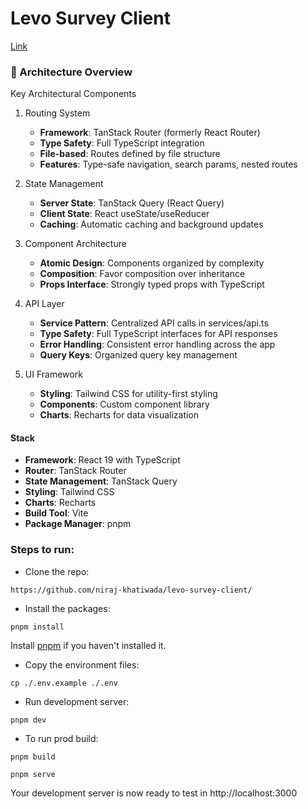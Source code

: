# Levo Survey Client

[Link](https://lclient.nirajkhatiwada.dev/)

### 📁 Architecture Overview

Key Architectural Components

1. Routing System
   - **Framework**: TanStack Router (formerly React Router)
   - **Type Safety**: Full TypeScript integration
   - **File-based**: Routes defined by file structure
   - **Features**: Type-safe navigation, search params, nested routes
2. State Management
   - **Server State**: TanStack Query (React Query)
   - **Client State**: React useState/useReducer
   - **Caching**: Automatic caching and background updates
3. Component Architecture
   - **Atomic Design**: Components organized by complexity
   - **Composition**: Favor composition over inheritance
   - **Props Interface**: Strongly typed props with TypeScript
4. API Layer
   - **Service Pattern**: Centralized API calls in services/api.ts
   - **Type Safety**: Full TypeScript interfaces for API responses
   - **Error Handling**: Consistent error handling across the app
   - **Query Keys**: Organized query key management

5. UI Framework
   - **Styling**: Tailwind CSS for utility-first styling
   - **Components**: Custom component library
   - **Charts**: Recharts for data visualization

#### Stack

- **Framework**: React 19 with TypeScript
- **Router**: TanStack Router
- **State Management**: TanStack Query
- **Styling**: Tailwind CSS
- **Charts**: Recharts
- **Build Tool**: Vite
- **Package Manager**: pnpm

### Steps to run:

- Clone the repo:

```
https://github.com/niraj-khatiwada/levo-survey-client/
```

- Install the packages:

```
pnpm install
```

Install [pnpm](https://pnpm.io/) if you haven't installed it.

- Copy the environment files:

```
cp ./.env.example ./.env
```

- Run development server:

```
pnpm dev
```

- To run prod build:

```
pnpm build

pnpm serve
```

Your development server is now ready to test in http://localhost:3000

